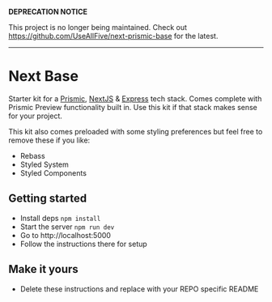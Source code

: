**DEPRECATION NOTICE**

This project is no longer being maintained. Check out https://github.com/UseAllFive/next-prismic-base for the latest.

-----

# Next Base

Starter kit for a [Prismic](https://prismic.io/), [NextJS](https://nextjs.org) & [Express](https://expressjs.com/) tech stack. Comes complete with Prismic Preview functionality built in. Use this kit if that stack makes sense for your project.

This kit also comes preloaded with some styling preferences but feel free to remove these if you like:

-   Rebass
-   Styled System
-   Styled Components

## Getting started

-   Install deps `npm install`
-   Start the server `npm run dev`
-   Go to http://localhost:5000
-   Follow the instructions there for setup

## Make it yours

-   Delete these instructions and replace with your REPO specific README
